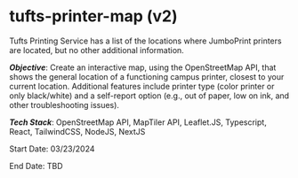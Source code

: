# tufts-printer-map (v2)

Tufts Printing Service has a list of the locations where JumboPrint printers are located, but no other additional information.

**_Objective_**: Create an interactive map, using the OpenStreetMap API, that shows the general location of a functioning campus printer, closest to your current location. Additional features include printer type (color printer or only black/white) and a self-report option (e.g., out of paper, low on ink, and other troubleshooting issues).

**_Tech Stack_**: OpenStreetMap API, MapTiler API, Leaflet.JS, Typescript, React, TailwindCSS, NodeJS, NextJS

Start Date: 03/23/2024

End Date: TBD
